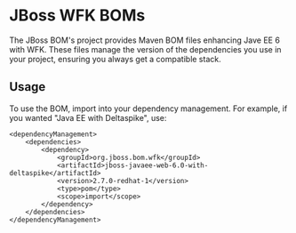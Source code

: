 JBoss WFK BOMs
===============

The JBoss BOM's project provides Maven BOM files enhancing Jave EE 6 with WFK. These files manage the version of the 
dependencies you use in your project, ensuring you always get a compatible stack.

Usage
-----

To use the BOM, import into your dependency management. For example, if you wanted "Java EE with Deltaspike", use:

    <dependencyManagement>    
        <dependencies>
            <dependency>
                <groupId>org.jboss.bom.wfk</groupId>
                <artifactId>jboss-javaee-web-6.0-with-deltaspike</artifactId>
                <version>2.7.0-redhat-1</version>
                <type>pom</type>
                <scope>import</scope>
            </dependency>
        </dependencies>
    </dependencyManagement>
